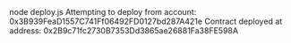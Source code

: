 <div id="termynal" data-termynal>
    <span data-ty="input">node deploy.js</span>
    <span data-ty>Attempting to deploy from account: 0x3B939FeaD1557C741Ff06492FD0127bd287A421e</span>
    <span data-ty>Contract deployed at address: 0x2B9c71fc2730B7353Dd3865ae26881Fa38FE598A</span>
</div>
